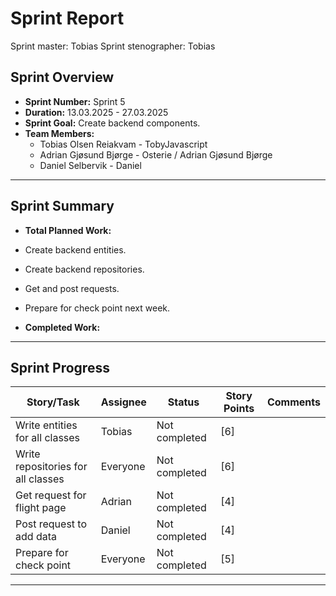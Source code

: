 # **Sprint Report**

Sprint master: Tobias
Sprint stenographer: Tobias

## **Sprint Overview**

- **Sprint Number:** Sprint 5
- **Duration:** 13.03.2025 - 27.03.2025
- **Sprint Goal:** Create backend components.
- **Team Members:**
  - Tobias Olsen Reiakvam - TobyJavascript
  - Adrian Gjøsund Bjørge - Osterie / Adrian Gjøsund Bjørge
  - Daniel Selbervik - Daniel

---

## **Sprint Summary**

- **Total Planned Work:**
- Create backend entities.
- Create backend repositories.
- Get and post requests.
- Prepare for check point next week. 

- **Completed Work:**

---

## **Sprint Progress**

| Story/Task                             | Assignee     | Status        | Story Points | Comments |
| -------------------------------------- | ------------ | ------------- | ------------ | -------- |
| Write entities for all classes         | Tobias       | Not completed | [6]          |          |
| Write repositories for all classes     | Everyone     | Not completed | [6]          |          |
| Get request for flight page            | Adrian       | Not completed | [4]          |          |
| Post request to add data               | Daniel       | Not completed | [4]          |          |
| Prepare for check point                | Everyone     | Not completed | [5]          |          |


---
